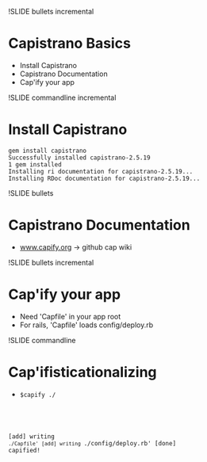 !SLIDE bullets incremental

# Capistrano Basics #

* Install Capistrano
* Capistrano Documentation
* Cap'ify your app 

!SLIDE commandline incremental

# Install Capistrano #

<pre><code>gem install capistrano
Successfully installed capistrano-2.5.19
1 gem installed
Installing ri documentation for capistrano-2.5.19...
Installing RDoc documentation for capistrano-2.5.19...</pre></code>

!SLIDE bullets

# Capistrano Documentation #

* www.capify.org -> github cap wiki

!SLIDE bullets incremental

# Cap'ify your app #

* Need 'Capfile' in your app root
* For rails, 'Capfile' loads config/deploy.rb

!SLIDE commandline

# Cap'ifisticationalizing #

* <pre><code>$capify ./
[add] writing `./Capfile'
[add] writing `./config/deploy.rb'
[done] capified!</pre></code>